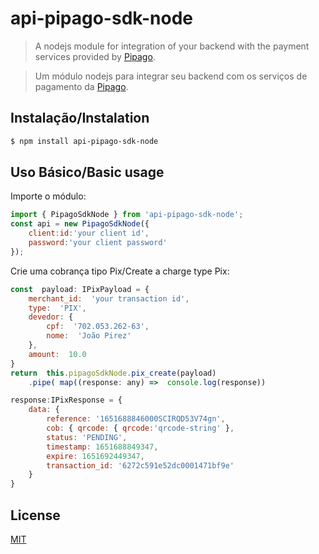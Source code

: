 # api-pipago-sdk-node

> A nodejs module for integration of your backend with the payment services provided by [Pipago](https://pipago.com.br/).

> Um módulo nodejs para integrar seu backend com os serviços de pagamento da [Pipago](https://pipago.com.br/).

## [](https://github.com/brasycad/api-pipago-sdk-node/blob/master/README.md#instala%C3%A7%C3%A3o)Instalação/Instalation

```bash
$ npm install api-pipago-sdk-node
```

## [](https://github.com/brasycad/api-pipago-sdk-node/blob/master/README.md#uso-b%C3%A1sico)Uso Básico/Basic usage

Importe o módulo:

```js
import { PipagoSdkNode } from 'api-pipago-sdk-node';
const api = new PipagoSdkNode({
	client:id:'your client id',
	password:'your client password'
});
```

Crie uma cobrança tipo Pix/Create a charge type Pix:

```js
const  payload: IPixPayload = {
	merchant_id:  'your transaction id',
	type:  'PIX',
	devedor: {
		cpf:  '702.053.262-63',
		nome:  'João Pirez'
	},
	amount:  10.0
}
return  this.pipagoSdkNode.pix_create(payload)
	.pipe( map((response: any) =>  console.log(response))

response:IPixResponse = {
	data: {
		reference: '1651688846000SCIRQD53V74gn',
		cob: { qrcode: { qrcode:'qrcode-string' },
		status: 'PENDING',
		timestamp: 1651688849347,
		expire: 1651692449347,
		transaction_id: '6272c591e52dc0001471bf9e'
	}
}
```

## License

[MIT](LICENSE)
